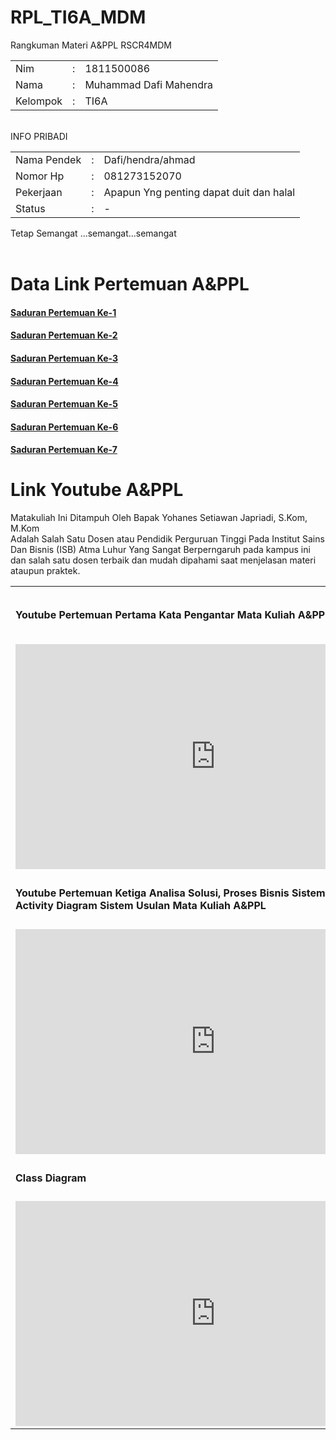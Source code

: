 # RPL_TI6A_MDM
Rangkuman Materi A&PPL RSCR4MDM

<table>
  <tr> <td> Nim</td> <td> : </td> <td> 1811500086 </td> </tr>
  <tr> <td> Nama</td> <td> : </td> <td> Muhammad Dafi Mahendra </td> </tr>
  <tr> <td> Kelompok </td> <td> : </td> <td> TI6A </td> </tr>
</table>
<br>
INFO PRIBADI <br>
<table border ="0">
  <tr>
    <td> Nama Pendek</td> <td> : </td> <td> Dafi/hendra/ahmad </td>
  </tr>
  <tr>
    <td> Nomor Hp</td> <td> : </td> <td> 081273152070  </td>
  </tr>
  <tr>
    <td> Pekerjaan </td> <td> : </td> <td> Apapun Yng penting dapat duit dan halal </td>
  </tr>
  <tr>
    <td>Status</td> <td> : </td> <td> -  </td>
  </tr>
</table>
Tetap Semangat ...semangat...semangat<br>
<br>

# Data Link Pertemuan A&PPL
<oi>
  <h4><a href ="https://md4m.github.io/RPL_TI6A_MDM/1">Saduran Pertemuan Ke-1 </a> </h4>
  <h4><a href ="https://md4m.github.io/RPL_TI6A_MDM/2">Saduran Pertemuan Ke-2 </a> </h4>
  <h4><a href ="https://md4m.github.io/RPL_TI6A_MDM/3">Saduran Pertemuan Ke-3 </a> </h4>
  <h4><a href ="https://md4m.github.io/RPL_TI6A_MDM/4">Saduran Pertemuan Ke-4 </a> </h4>
  <h4><a href ="https://md4m.github.io/RPL_TI6A_MDM/5">Saduran Pertemuan Ke-5 </a> </h4>
  <h4><a href ="https://md4m.github.io/RPL_TI6A_MDM/6">Saduran Pertemuan Ke-6 </a> </h4>
  <h4><a href ="https://md4m.github.io/RPL_TI6A_MDM/7">Saduran Pertemuan Ke-7 </a> </h4>
</oi>

# Link Youtube A&PPL
 Matakuliah Ini Ditampuh Oleh Bapak Yohanes Setiawan Japriadi, S.Kom, M.Kom 
 <br> Adalah Salah Satu Dosen atau Pendidik Perguruan Tinggi Pada Institut Sains Dan Bisnis (ISB) Atma Luhur Yang Sangat Berperngaruh pada kampus ini dan salah satu dosen terbaik dan mudah dipahami saat menjelasan materi ataupun praktek.
 <oi>
  <table>
    <tr> <td> <h4>Youtube Pertemuan Pertama Kata Pengantar Mata Kuliah A&PPL </h4> </td> <td> <h4>Youtube Pertemuan Kedua Tentang Analisa pada Activity Diagram Menggunakan Aplikasi Astah Community</h4> </td> </tr>
    <tr> <td>  <iframe width="640" height="360" src="https://www.youtube.com/embed/l-gmvm258as" title="YouTube video player" frameborder="0" allow="accelerometer; autoplay; clipboard-write; encrypted-media; gyroscope; picture-in-picture" allowfullscreen></iframe><br> </td> <td> <iframe width="640" height="360" src="https://www.youtube.com/embed/9Xwu-typjMc" title="YouTube video player" frameborder="0" allow="accelerometer; autoplay; clipboard-write; encrypted-media; gyroscope; picture-in-picture" allowfullscreen></iframe><br> </td> </tr>
   <tr> <td> <h4>Youtube Pertemuan Ketiga Analisa Solusi, Proses Bisnis Sistem Usulan, dan Activity Diagram Sistem Usulan Mata Kuliah A&PPL </h4> </td> <td> <h4> UseCase Diagram Dan Dekskripsinya </h4> </td> </tr>
    <tr> <td>  <iframe width="640" height="360" src="https://www.youtube.com/embed/CVk4q8CrY4I" title="YouTube video player" frameborder="0" allow="accelerometer; autoplay; clipboard-write; encrypted-media; gyroscope; picture-in-picture" allowfullscreen></iframe> <br> </td> <td> <iframe  width="640" height="360" src="https://www.youtube.com/embed/CXi-gJU9zMI" title="YouTube video player" frameborder="0" allow="accelerometer; autoplay; clipboard-write; encrypted-media; gyroscope; picture-in-picture" allowfullscreen></iframe> <br> </td> </tr>
    <tr> <td> <h4>Class Diagram </h4> </td> <td> <h4> nanti </h4> </td> </tr>
    <tr> <td>  <iframe width="640" height="360" src="https://www.youtube.com/embed/nNIQvf7OdrY" title="YouTube video player" frameborder="0" allow="accelerometer; autoplay; clipboard-write; encrypted-media; gyroscope; picture-in-picture" allowfullscreen></iframe> <br> </td> <td> Nanti <br> </td> </tr>
  </table> 
 </oi>
